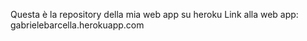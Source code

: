 Questa è la repository della mia web app su heroku
Link alla web app: gabrielebarcella.herokuapp.com
